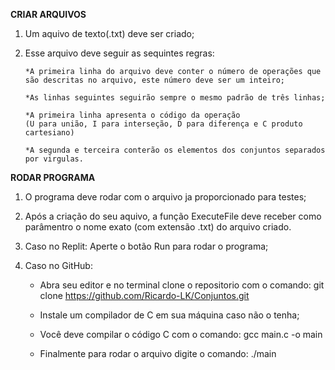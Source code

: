 **CRIAR ARQUIVOS**

1.  Um aquivo de texto(.txt) deve ser criado;

2.  Esse arquivo deve seguir as sequintes regras:

        *A primeira linha do arquivo deve conter o número de operações que são descritas no arquivo, este número deve ser um inteiro;
    
        *As linhas seguintes seguirão sempre o mesmo padrão de três linhas;

        *A primeira linha apresenta o código da operação
        (U para união, I para interseção, D para diferença e C produto cartesiano)

        *A segunda e terceira conterão os elementos dos conjuntos separados por virgulas.

**RODAR PROGRAMA**

1.  O programa deve rodar com o arquivo ja proporcionado para testes;

2.  Após a criação do seu aquivo, a função ExecuteFile deve receber como parâmentro o nome exato (com extensão .txt) do arquivo criado.

3.  Caso no Replit: Aperte o botão Run para rodar o programa;

4.  Caso no GitHub:

    - Abra seu editor e no terminal clone o repositorio com o comando:
      git clone https://github.com/Ricardo-LK/Conjuntos.git

    - Instale um compilador de C em sua máquina caso não o tenha;

    - Você deve compilar o código C com o comando:
      gcc main.c -o main

    - Finalmente para rodar o arquivo digite o comando:
      ./main
